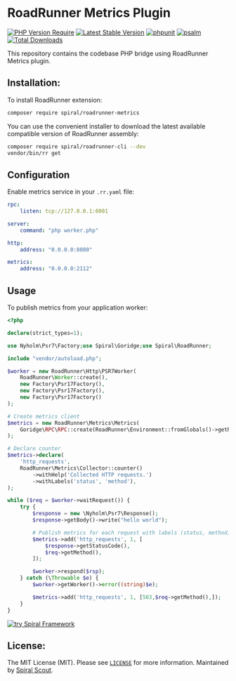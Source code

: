 # RoadRunner Metrics Plugin

[![PHP Version Require](https://poser.pugx.org/spiral/roadrunner-metrics/require/php)](https://packagist.org/packages/spiral/roadrunner-metrics)
[![Latest Stable Version](https://poser.pugx.org/spiral/roadrunner-metrics/version)](https://packagist.org/packages/spiral/roadrunner-metrics)
[![phpunit](https://github.com/spiral/roadrunner-metrics/actions/workflows/phpunit.yml/badge.svg)](https://github.com/spiral/roadrunner-metrics/actions)
[![psalm](https://github.com/spiral/roadrunner-metrics/actions/workflows/psalm.yml/badge.svg)](https://github.com/spiral/roadrunner-metrics/actions)
[![Total Downloads](https://poser.pugx.org/spiral/roadrunner-metrics/downloads)](https://packagist.org/packages/spiral/roadrunner-metrics)

This repository contains the codebase PHP bridge using RoadRunner Metrics plugin.

## Installation:

To install RoadRunner extension:

```bash
composer require spiral/roadrunner-metrics
```

You can use the convenient installer to download the latest available compatible version of RoadRunner assembly:

```bash
composer require spiral/roadrunner-cli --dev
vendor/bin/rr get
```

## Configuration

Enable metrics service in your `.rr.yaml` file:

```yaml
rpc:
    listen: tcp://127.0.0.1:6001

server:
    command: "php worker.php"

http:
    address: "0.0.0.0:8080"

metrics:
    address: "0.0.0.0:2112"
```

## Usage

To publish metrics from your application worker:

```php
<?php

declare(strict_types=1);

use Nyholm\Psr7\Factory;use Spiral\Goridge;use Spiral\RoadRunner;

include "vendor/autoload.php";

$worker = new RoadRunner\Http\PSR7Worker(
    RoadRunner\Worker::create(),
    new Factory\Psr17Factory(),
    new Factory\Psr17Factory(),
    new Factory\Psr17Factory()
);

# Create metrics client
$metrics = new RoadRunner\Metrics\Metrics(
    Goridge\RPC\RPC::create(RoadRunner\Environment::fromGlobals()->getRPCAddress())
);

# Declare counter
$metrics->declare(
    'http_requests',
    RoadRunner\Metrics\Collector::counter()
        ->withHelp('Collected HTTP requests.')
        ->withLabels('status', 'method'),
);

while ($req = $worker->waitRequest()) {
    try {
        $response = new \Nyholm\Psr7\Response();
        $response->getBody()->write("hello world");

        # Publish metrics for each request with labels (status, method)
        $metrics->add('http_requests', 1, [
            $response->getStatusCode(),
            $req->getMethod(),
        ]);

        $worker->respond($rsp);
    } catch (\Throwable $e) {
        $worker->getWorker()->error((string)$e);

        $metrics->add('http_requests', 1, [503,$req->getMethod(),]);
    }
}
```

<a href="https://spiral.dev/">
<img src="https://user-images.githubusercontent.com/773481/220979012-e67b74b5-3db1-41b7-bdb0-8a042587dedc.jpg" alt="try Spiral Framework" />
</a>

## License:

The MIT License (MIT). Please see [`LICENSE`](./LICENSE) for more information. Maintained
by [Spiral Scout](https://spiralscout.com).
